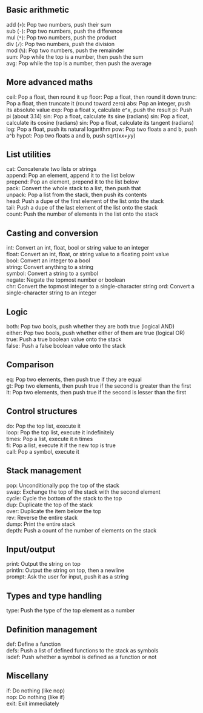 ## Basic arithmetic
 
add (`+`): Pop two numbers, push their sum  
sub (`-`): Pop two numbers, push the difference  
mul (`*`): Pop two numbers, push the product  
div (`/`): Pop two numbers, push the division  
mod (`%`): Pop two numbers, push the remainder  
sum: Pop while the top is a number, then push the sum  
avg: Pop while the top is a number, then push the average  

## More advanced maths

ceil: Pop a float, then round it up
floor: Pop a float, then round it down
trunc: Pop a float, then truncate it (round toward zero)
abs: Pop an integer, push its absolute value
exp: Pop a float x, calculate e^x, push the result
pi: Push pi (about 3.14)
sin: Pop a float, calculate its sine (radians)
sin: Pop a float, calculate its cosine (radians)
sin: Pop a float, calculate its tangent (radians)
log: Pop a float, push its natural logarithm
pow: Pop two floats a and b, push a^b
hypot: Pop two floats a and b, push sqrt(x*x+y*y)
 
## List utilities
 
cat: Concatenate two lists or strings  
append: Pop an element, append it to the list below  
prepend: Pop an element, prepend it to the list below  
pack: Convert the whole stack to a list, then push that  
unpack: Pop a list from the stack, then push its contents  
head: Push a dupe of the first element of the list onto the stack  
tail: Push a dupe of the last element of the list onto the stack  
count: Push the number of elements in the list onto the stack  
 
## Casting and conversion
 
int: Convert an int, float, bool or string value to an integer  
float: Convert an int, float, or string value to a floating point value  
bool: Convert an integer to a bool  
string: Convert anything to a string  
symbol: Convert a string to a symbol  
negate: Negate the topmost number or boolean  
chr: Convert the topmost integer to a single-character string
ord: Convert a single-character string to an integer
 
## Logic
 
both: Pop two bools, push whether they are both true (logical AND)  
either: Pop two bools, push whether either of them are true (logical OR)  
true: Push a true boolean value onto the stack  
false: Push a false boolean value onto the stack  
 
## Comparison
 
eq: Pop two elements, then push true if they are equal  
gt: Pop two elements, then push true if the second is greater than the first  
lt: Pop two elements, then push true if the second is lesser than the first  
 
## Control structures
 
do: Pop the top list, execute it  
loop: Pop the top list, execute it indefinitely  
times: Pop a list, execute it n times  
fi: Pop a list, execute it if the new top is true  
call: Pop a symbol, execute it  
 
## Stack management
 
pop: Unconditionally pop the top of the stack  
swap: Exchange the top of the stack with the second element  
cycle: Cycle the bottom of the stack to the top  
dup: Duplicate the top of the stack  
over: Duplicate the item below the top  
rev: Reverse the entire stack  
dump: Print the entire stack  
depth: Push a count of the number of elements on the stack  
 
## Input/output
 
print: Output the string on top  
println: Output the string on top, then a newline  
prompt: Ask the user for input, push it as a string  
 
## Types and type handling
 
type: Push the type of the top element as a number  

## Definition management

def: Define a function  
defs: Push a list of defined functions to the stack as symbols  
isdef: Push whether a symbol is defined as a function or not  
 
## Miscellany
 
if: Do nothing (like nop)  
nop: Do nothing (like if)  
exit: Exit immediately  
